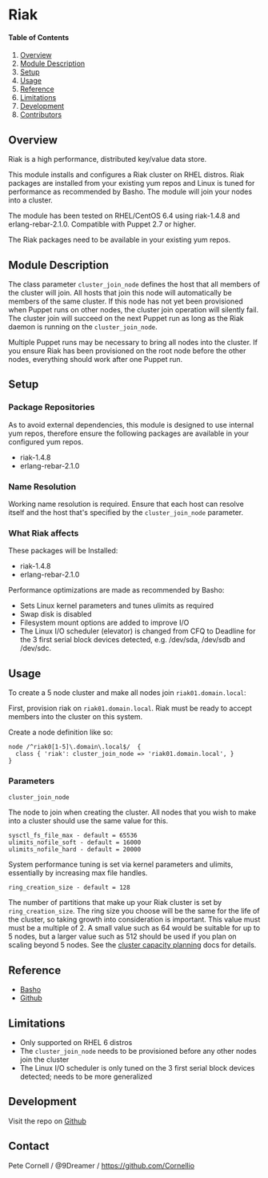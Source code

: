 # Riak

#### Table of Contents

1. [Overview](#overview)
2. [Module Description](#module-description)
3. [Setup](#setup)
4. [Usage](#usage)
5. [Reference](#reference)
5. [Limitations](#limitations)
6. [Development](#development)
7. [Contributors](#contributors)

## Overview

Riak is a high performance, distributed key/value data store. 

This module installs and configures a Riak cluster on RHEL distros. Riak packages are installed from your existing yum repos and Linux is tuned for performance as recommended by Basho. The module will join your nodes into a cluster.

The module has been tested on RHEL/CentOS 6.4 using riak-1.4.8 and erlang-rebar-2.1.0. Compatible with Puppet 2.7 or higher.

The Riak packages need to be available in your existing yum repos.

## Module Description

The class parameter `cluster_join_node` defines the host that all members of the cluster will join. All hosts that join this node will automatically be members of the same cluster. If this node has not yet been provisioned when Puppet runs on other nodes, the cluster join operation will silently fail. The cluster join will succeed on the next Puppet run as long as the Riak daemon is running on the `cluster_join_node`.

Multiple Puppet runs may be necessary to bring all nodes into the cluster. If you ensure Riak has been provisioned on the root node before the other nodes, everything should work after one Puppet run.

## Setup

### Package Repositories

As to avoid external dependencies, this module is designed to use internal yum repos, therefore ensure the following packages are available in your configured yum repos.

* riak-1.4.8
* erlang-rebar-2.1.0

### Name Resolution

Working name resolution is required. Ensure that each host can resolve itself and the host that's specified by the `cluster_join_node` parameter.

### What Riak affects

These packages will be Installed:

* riak-1.4.8
* erlang-rebar-2.1.0

Performance optimizations are made as recommended by Basho:

* Sets Linux kernel parameters and tunes ulimits as required
* Swap disk is disabled
* Filesystem mount options are added to improve I/O
* The Linux I/O scheduler (elevator) is changed from CFQ to Deadline for the 3 first serial block devices detected, e.g. /dev/sda, /dev/sdb and /dev/sdc. 
  
## Usage

To create a 5 node cluster and make all nodes join `riak01.domain.local`:

First, provision riak on `riak01.domain.local`. Riak must be ready to accept members into the cluster on this system.

Create a node definition like so:

    node /^riak0[1-5]\.domain\.local$/  {
      class { 'riak': cluster_join_node => 'riak01.domain.local', }
    }

### Parameters

    cluster_join_node

The node to join when creating the cluster.  All nodes that
you wish to make into a cluster should use the same value for this.

    sysctl_fs_file_max - default = 65536
    ulimits_nofile_soft - default = 16000
    ulimits_nofile_hard - default = 20000

System performance tuning is set via kernel parameters and ulimits, essentially by increasing max file handles.

    ring_creation_size - default = 128

The number of partitions that make up your Riak cluster is set by `ring_creation_size`. The ring size you choose will be the same for the life of the cluster, so taking growth into consideration is important. This value must must be a multiple of 2. A small value such as 64 would be suitable for up to 5 nodes, but a larger value such as 512 should be used if you plan on scaling beyond 5 nodes. See the [cluster capacity planning](http://docs.basho.com/riak/1.3.1/references/appendices/Cluster-Capacity-Planning/#Ring-Size-Number-of-Partitions) docs for details.

## Reference

* [Basho](http://basho.com)
* [Github](https://github.com/Cornellio/puppet-riak)

## Limitations

* Only supported on RHEL 6 distros
* The `cluster_join_node` needs to be provisioned before any other nodes join the cluster
* The Linux I/O scheduler is only tuned on the 3 first serial block devices detected; needs to be more generalized

## Development

Visit the repo on [Github](https://github.com/Cornellio/puppet-riak)

## Contact

Pete Cornell / @9Dreamer / https://github.com/Cornellio